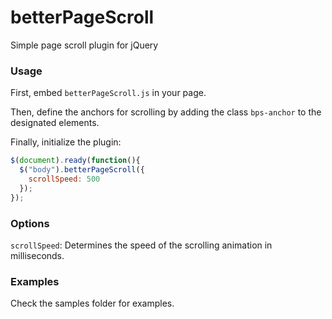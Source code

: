 # betterPageScroll
Simple page scroll plugin for jQuery

### Usage
First, embed `betterPageScroll.js` in your page.

Then, define the anchors for scrolling by adding the class `bps-anchor` to the designated elements.

Finally, initialize the plugin:
```javascript
$(document).ready(function(){
  $("body").betterPageScroll({
    scrollSpeed: 500
  });
});
```

### Options
`scrollSpeed`: Determines the speed of the scrolling animation in milliseconds. 

### Examples
Check the samples folder for examples.
